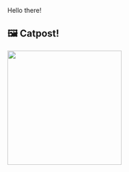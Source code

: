 Hello there!



## 🖼️ Catpost!

<sub>
    <img src="https://cdn2.thecatapi.com/images/aup.jpg" height="256">
</sub>

